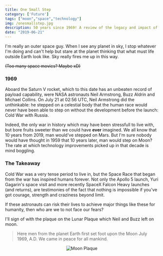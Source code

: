 ```yaml
---
title: One Small Step
category: ['Future']
tags: ["moon","space","technology"]
img: /onesmallstep.jpg
description: 50 years since 1969! A review of the legacy and impact of Apollo 11.
date: "2019-06-21"
---
```



I'm really an outer space guy. When I see any planet in sky, I stop whatever I'm doing and can't help but stare at the planet thinking that what must life outside Earth look like. Sky really fires me up in this way.

~~(Too many space movies? Maybe xD)~~

### 1969

Aboard the Saturn V rocket, which to this date has an unbeaten record of payload capability, were NASA astronauts Neil Armstrong, Buzz Aldrin and Michael Collins. On July 21 at 02:56 UTC, Neil Armstrong did the unthinkable: he stepped on a celestial body that the human race would never have been able to step on without the development before the launch: Cold War with Russia. 


Indeed, the only war in history which may have been stressfull to live with, but bore fruits sweeter than we could have **ever** imagined. We all know that 10 years from 2019, man would've stepped on Mars. But I'm sure nobody would have thought in 1959 that 10 years later, man would step on Moon? The rate at which technology improvements picked up in that decade is mind boggling. 


### The Takeaway
Cold War was a very tense period to live in, but the Space Race that began from the war has inspired humans forever. Not only the Apollo 5 launch, Yuri Gagarin's space visit and more recently SpaceX Falcon Heavy launches (and returns), are testimonies of the fact that nothing is impossible if you've got courage, strength and craziness beyond limit. 

If these astronauts can risk their lives to achieve major things like these for humanity, then who are we to not face our fears? 

I'll sign of with the plaque on the Lunar Plaque which Neil and Buzz left on moon.

> Here men from the planet Earth first set foot upon the Moon July 1969, A.D. We came in peace for all mankind.

<center><img src="https://pbs.twimg.com/media/D_7dMFEWkAEkmZN.jpg:large" alt="Moon Plaque"></center>